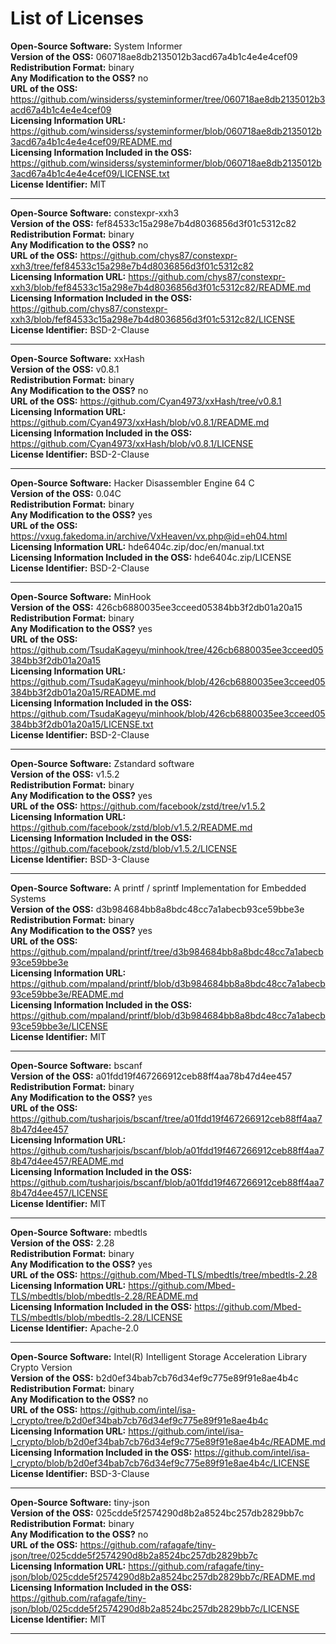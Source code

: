 
# List of Licenses

**Open-Source Software:** System Informer  
**Version of the OSS:** 060718ae8db2135012b3acd67a4b1c4e4e4cef09  
**Redistribution Format:** binary  
**Any Modification to the OSS?** no  
**URL of the OSS:** https://github.com/winsiderss/systeminformer/tree/060718ae8db2135012b3acd67a4b1c4e4e4cef09  
**Licensing Information URL:** https://github.com/winsiderss/systeminformer/blob/060718ae8db2135012b3acd67a4b1c4e4e4cef09/README.md  
**Licensing Information Included in the OSS:** https://github.com/winsiderss/systeminformer/blob/060718ae8db2135012b3acd67a4b1c4e4e4cef09/LICENSE.txt  
**License Identifier:** MIT  

---

**Open-Source Software:** constexpr-xxh3  
**Version of the OSS:** fef84533c15a298e7b4d8036856d3f01c5312c82  
**Redistribution Format:** binary  
**Any Modification to the OSS?** no  
**URL of the OSS:** https://github.com/chys87/constexpr-xxh3/tree/fef84533c15a298e7b4d8036856d3f01c5312c82  
**Licensing Information URL:** https://github.com/chys87/constexpr-xxh3/blob/fef84533c15a298e7b4d8036856d3f01c5312c82/README.md  
**Licensing Information Included in the OSS:** https://github.com/chys87/constexpr-xxh3/blob/fef84533c15a298e7b4d8036856d3f01c5312c82/LICENSE  
**License Identifier:** BSD-2-Clause  

---

**Open-Source Software:** xxHash  
**Version of the OSS:** v0.8.1  
**Redistribution Format:** binary  
**Any Modification to the OSS?** no  
**URL of the OSS:** https://github.com/Cyan4973/xxHash/tree/v0.8.1  
**Licensing Information URL:** https://github.com/Cyan4973/xxHash/blob/v0.8.1/README.md  
**Licensing Information Included in the OSS:** https://github.com/Cyan4973/xxHash/blob/v0.8.1/LICENSE  
**License Identifier:** BSD-2-Clause  

---

**Open-Source Software:** Hacker Disassembler Engine 64 C  
**Version of the OSS:** 0.04C  
**Redistribution Format:** binary  
**Any Modification to the OSS?** yes  
**URL of the OSS:** https://vxug.fakedoma.in/archive/VxHeaven/vx.php@id=eh04.html  
**Licensing Information URL:** hde6404c.zip/doc/en/manual.txt  
**Licensing Information Included in the OSS:** hde6404c.zip/LICENSE  
**License Identifier:** BSD-2-Clause  

---

**Open-Source Software:** MinHook  
**Version of the OSS:** 426cb6880035ee3cceed05384bb3f2db01a20a15  
**Redistribution Format:** binary  
**Any Modification to the OSS?** yes  
**URL of the OSS:** https://github.com/TsudaKageyu/minhook/tree/426cb6880035ee3cceed05384bb3f2db01a20a15  
**Licensing Information URL:** https://github.com/TsudaKageyu/minhook/blob/426cb6880035ee3cceed05384bb3f2db01a20a15/README.md  
**Licensing Information Included in the OSS:** https://github.com/TsudaKageyu/minhook/blob/426cb6880035ee3cceed05384bb3f2db01a20a15/LICENSE.txt  
**License Identifier:** BSD-2-Clause  

---

**Open-Source Software:** Zstandard software  
**Version of the OSS:** v1.5.2  
**Redistribution Format:** binary  
**Any Modification to the OSS?** yes  
**URL of the OSS:** https://github.com/facebook/zstd/tree/v1.5.2  
**Licensing Information URL:** https://github.com/facebook/zstd/blob/v1.5.2/README.md  
**Licensing Information Included in the OSS:** https://github.com/facebook/zstd/blob/v1.5.2/LICENSE  
**License Identifier:** BSD-3-Clause  

---

**Open-Source Software:** A printf / sprintf Implementation for Embedded Systems  
**Version of the OSS:** d3b984684bb8a8bdc48cc7a1abecb93ce59bbe3e  
**Redistribution Format:** binary  
**Any Modification to the OSS?** yes  
**URL of the OSS:** https://github.com/mpaland/printf/tree/d3b984684bb8a8bdc48cc7a1abecb93ce59bbe3e  
**Licensing Information URL:** https://github.com/mpaland/printf/blob/d3b984684bb8a8bdc48cc7a1abecb93ce59bbe3e/README.md  
**Licensing Information Included in the OSS:** https://github.com/mpaland/printf/blob/d3b984684bb8a8bdc48cc7a1abecb93ce59bbe3e/LICENSE  
**License Identifier:** MIT  

---

**Open-Source Software:** bscanf  
**Version of the OSS:** a01fdd19f467266912ceb88ff4aa78b47d4ee457  
**Redistribution Format:** binary  
**Any Modification to the OSS?** yes  
**URL of the OSS:** https://github.com/tusharjois/bscanf/tree/a01fdd19f467266912ceb88ff4aa78b47d4ee457  
**Licensing Information URL:** https://github.com/tusharjois/bscanf/blob/a01fdd19f467266912ceb88ff4aa78b47d4ee457/README.md  
**Licensing Information Included in the OSS:** https://github.com/tusharjois/bscanf/blob/a01fdd19f467266912ceb88ff4aa78b47d4ee457/LICENSE  
**License Identifier:** MIT  

---

**Open-Source Software:** mbedtls  
**Version of the OSS:** 2.28  
**Redistribution Format:** binary  
**Any Modification to the OSS?** yes  
**URL of the OSS:** https://github.com/Mbed-TLS/mbedtls/tree/mbedtls-2.28  
**Licensing Information URL:** https://github.com/Mbed-TLS/mbedtls/blob/mbedtls-2.28/README.md  
**Licensing Information Included in the OSS:** https://github.com/Mbed-TLS/mbedtls/blob/mbedtls-2.28/LICENSE  
**License Identifier:** Apache-2.0  

---

**Open-Source Software:** Intel(R) Intelligent Storage Acceleration Library Crypto Version  
**Version of the OSS:** b2d0ef34bab7cb76d34ef9c775e89f91e8ae4b4c  
**Redistribution Format:** binary  
**Any Modification to the OSS?** no  
**URL of the OSS:** https://github.com/intel/isa-l_crypto/tree/b2d0ef34bab7cb76d34ef9c775e89f91e8ae4b4c  
**Licensing Information URL:** https://github.com/intel/isa-l_crypto/blob/b2d0ef34bab7cb76d34ef9c775e89f91e8ae4b4c/README.md  
**Licensing Information Included in the OSS:** https://github.com/intel/isa-l_crypto/blob/b2d0ef34bab7cb76d34ef9c775e89f91e8ae4b4c/LICENSE  
**License Identifier:** BSD-3-Clause  

---

**Open-Source Software:** tiny-json  
**Version of the OSS:** 025cdde5f2574290d8b2a8524bc257db2829bb7c  
**Redistribution Format:** binary  
**Any Modification to the OSS?** no  
**URL of the OSS:** https://github.com/rafagafe/tiny-json/tree/025cdde5f2574290d8b2a8524bc257db2829bb7c  
**Licensing Information URL:** https://github.com/rafagafe/tiny-json/blob/025cdde5f2574290d8b2a8524bc257db2829bb7c/README.md  
**Licensing Information Included in the OSS:** https://github.com/rafagafe/tiny-json/blob/025cdde5f2574290d8b2a8524bc257db2829bb7c/LICENSE  
**License Identifier:** MIT  

---

